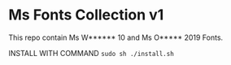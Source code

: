 # Ms Fonts Collection v1

This repo contain Ms W****** 10 and Ms O***** 2019 Fonts.  

INSTALL WITH COMMAND 
```sudo sh ./install.sh```


